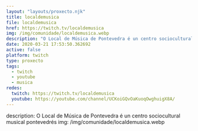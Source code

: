 ```yaml
---
layout: "layouts/proxecto.njk"
title: localdemusica
file: localdemusica
href: https://twitch.tv/localdemusica
img: /img/comunidade/localdemusica.webp
description: "O Local de Música de Pontevedra é un centro sociocultural musical pontevedrés"
date: 2020-03-21 17:53:50.362692
active: false
platform: twitch
type: proxecto
tags:
  - twitch
  - youtube
  - musica
redes:
  twitch: https://twitch.tv/localdemusica
  youtube: https://youtube.com/channel/UCKoiGQvOaKuoqOwghuigX8A/
---
```

description: O Local de Música de Pontevedra é un centro sociocultural musical pontevedrés
img: /img/comunidade/localdemusica.webp
